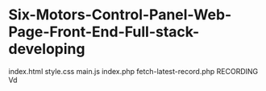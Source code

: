# Six-Motors-Control-Panel-Web-Page-Front-End-Full-stack-developing

index.html
style.css
main.js
index.php
fetch-latest-record.php
RECORDING Vd

